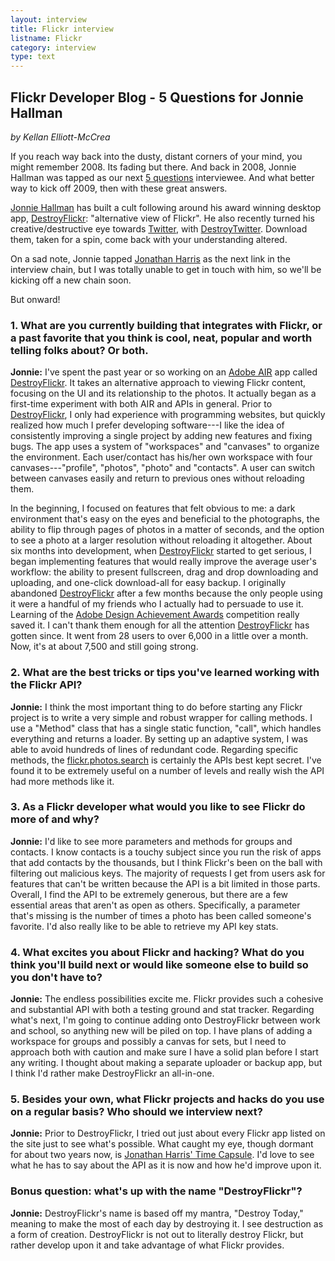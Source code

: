 ```yaml
---
layout: interview
title: Flickr interview
listname: Flickr
category: interview
type: text
---
```

## Flickr Developer Blog - 5 Questions for Jonnie Hallman

*by Kellan Elliott-McCrea*

If you reach way back into the dusty, distant corners of your mind, you might remember 2008. Its fading but there. And back in 2008, Jonnie Hallman was tapped as our next [5 questions](http://code.flickr.com/blog/tag/5questions/) interviewee. And what better way to kick off 2009, then with these great answers.

[Jonnie Hallman](http://www.flickr.com/photos/jonnie_hallman/) has built a cult following around his award winning desktop app, [DestroyFlickr](/folio/destroyflickr): "alternative view of Flickr". He also recently turned his creative/destructive eye towards [Twitter](http://twitter.com), with [DestroyTwitter](/folio/destroytwitter). Download them, taken for a spin, come back with your understanding altered.

On a sad note, Jonnie tapped [Jonathan Harris](http://www.number27.org/) as the next link in the interview chain, but I was totally unable to get in touch with him, so we'll be kicking off a new chain soon.

But onward!

### 1. What are you currently building that integrates with Flickr, or a past favorite that you think is cool, neat, popular and worth telling folks about? Or both.

**Jonnie:** I've spent the past year or so working on an [Adobe AIR](http://www.adobe.com/devnet/air/) app called [DestroyFlickr](/folio/destroyflickr). It takes an alternative approach to viewing Flickr content, focusing on the UI and its relationship to the photos. It actually began as a first-time experiment with both AIR and APIs in general. Prior to [DestroyFlickr](/folio/destroyflickr), I only had experience with programming websites, but quickly realized how much I prefer developing software---I like the idea of consistently improving a single project by adding new features and fixing bugs. The app uses a system of "workspaces" and "canvases" to organize the environment. Each user/contact has his/her own workspace with four canvases---"profile", "photos", "photo" and "contacts". A user can switch between canvases easily and return to previous ones without reloading them. 

In the beginning, I focused on features that felt obvious to me: a dark environment that's easy on the eyes and beneficial to the photographs, the ability to flip through pages of photos in a matter of seconds, and the option to see a photo at a larger resolution without reloading it altogether. About six months into development, when [DestroyFlickr](/folio/destroyflickr) started to get serious, I began implementing features that would really improve the average user's workflow: the ability to present fullscreen, drag and drop downloading and uploading, and one-click download-all for easy backup. I originally abandoned [DestroyFlickr](/folio/destroyflickr) after a few months because the only people using it were a handful of my friends who I actually had to persuade to use it. Learning of the [Adobe Design Achievement Awards](http://www.adobe.com/education/adaa/) competition really saved it. I can't thank them enough for all the attention [DestroyFlickr](/folio/destroyflickr) has gotten since. It went from 28 users to over 6,000 in a little over a month. Now, it's at about 7,500 and still going strong. 

### 2. What are the best tricks or tips you've learned working with the Flickr API?

**Jonnie:** I think the most important thing to do before starting any Flickr project is to write a very simple and robust wrapper for calling methods. I use a "Method" class that has a single static function, "call", which handles everything and returns a loader. By setting up an adaptive system, I was able to avoid hundreds of lines of redundant code. Regarding specific methods, the [flickr.photos.search](http://www.flickr.com/services/api/flickr.photos.search.html) is certainly the APIs best kept secret. I've found it to be extremely useful on a number of levels and really wish the API had more methods like it.

### 3. As a Flickr developer what would you like to see Flickr do more of and why?

**Jonnie:** I'd like to see more parameters and methods for groups and contacts. I know contacts is a touchy subject since you run the risk of apps that add contacts by the thousands, but I think Flickr's been on the ball with filtering out malicious keys. The majority of requests I get from users ask for features that can't be written because the API is a bit limited in those parts. Overall, I find the API to be extremely generous, but there are a few essential areas that aren't as open as others. Specifically, a parameter that's missing is the number of times a photo has been called someone's favorite. I'd also really like to be able to retrieve my API key stats. 

### 4. What excites you about Flickr and hacking? What do you think you'll build next or would like someone else to build so you don't have to?

**Jonnie:** The endless possibilities excite me. Flickr provides such a cohesive and substantial API with both a testing ground and stat tracker. Regarding what's next, I'm going to continue adding onto DestroyFlickr between work and school, so anything new will be piled on top. I have plans of adding a workspace for groups and possibly a canvas for sets, but I need to approach both with caution and make sure I have a solid plan before I start any writing. I thought about making a separate uploader or backup app, but I think I'd rather make DestroyFlickr an all-in-one.

### 5. Besides your own, what Flickr projects and hacks do you use on a regular basis? Who should we interview next?

**Jonnie:** Prior to DestroyFlickr, I tried out just about every Flickr app listed on the site just to see what's possible. What caught my eye, though dormant for about two years now, is [Jonathan Harris' Time Capsule](http://timecapsule.yahoo.com/capsule.php). I'd love to see what he has to say about the API as it is now and how he'd improve upon it.

### Bonus question: what's up with the name "DestroyFlickr"?

**Jonnie:** DestroyFlickr's name is based off my mantra, "Destroy Today," meaning to make the most of each day by destroying it. I see destruction as a form of creation. DestroyFlickr is not out to literally destroy Flickr, but rather develop upon it and take advantage of what Flickr provides.